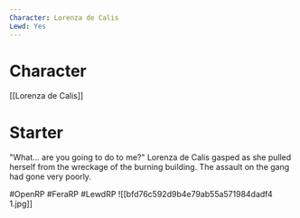 ```yaml
---
Character: Lorenza de Calis
Lewd: Yes
---
```

# Character
[[Lorenza de Calis]]

# Starter
"What... are you going to do to me?"  Lorenza de Calis gasped as she pulled herself from the wreckage of the burning building. The assault on the gang had gone very poorly. 

#OpenRP #FeraRP #LewdRP 
![[bfd76c592d9b4e79ab55a571984dadf4 1.jpg]]